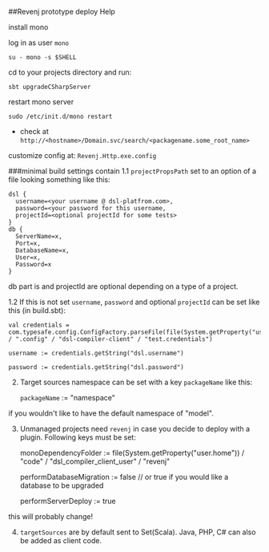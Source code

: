     
##Revenj prototype deploy Help

install mono

log in as user `mono`

    su - mono -s $SHELL
    
cd to your projects directory and run:

    sbt upgradeCSharpServer

restart mono server

    sudo /etc/init.d/mono restart

- check at `http://<hostname>/Domain.svc/search/<packagename.some_root_name>`

customize config at: `Revenj.Http.exe.config`

###minimal build settings contain
1.1 `projectPropsPath` set to an option of a file looking something like this:

    dsl {
      username=<your username @ dsl-platfrom.com>,
      password=<your password for this username,
      projectId=<optional projectId for some tests>
    }
    db {
      ServerName=x,
      Port=x,
      DatabaseName=x,
      User=x,
      Password=x
    }
    
db part is and projectId are optional depending on a type of a project.

1.2 If this is not set `username`, `password` and optional `projectId` can be set like this (in build.sbt):

    val credentials = com.typesafe.config.ConfigFactory.parseFile(file(System.getProperty("user.home")) / ".config" / "dsl-compiler-client" / "test.credentials")
    
    username := credentials.getString("dsl.username")
   
    password := credentials.getString("dsl.password")
    
2. Target sources namespace can be set with a key `packageName` like this:

    `packageName` := "namespace"
    
if you wouldn't like to have the default namespace of "model".

3. Unmanaged projects need `revenj` in case you decide to deploy with a plugin. Following keys must be set:

    monoDependencyFolder    := file(System.getProperty("user.home")) / "code" / "dsl_compiler_client_user" / "revenj"
   
    performDatabaseMigration  := false // or true if you would like a database to be upgraded
    
    performServerDeploy := true

this will probably change!

4. `targetSources` are by default sent to Set(Scala). Java, PHP, C# can also be added as client code.
